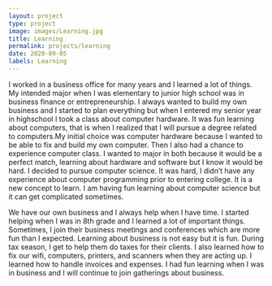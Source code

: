 ```yaml
---
layout: project
type: project
image: images/Learning.jpg
title: Learning
permalink: projects/learning
date: 2020-09-05
labels: Learning
---
```

I  worked in a business office for many years and I learned a lot of things. My intended major when I was elementary to junior high school was in business finance or entrepreneurship. I always wanted to build my own business and I started to plan everything but when I entered my senior year in highschool I took a class about computer hardware. It was fun learning about computers, that is when I realized that I will pursue a degree related to computers.My initial choice was computer hardware because I wanted to be able to fix and build my own computer. Then I also had a chance to experience computer class. I wanted to major in both because it would be a perfect match, learning about hardware and software but I know it would be hard. I decided to pursue computer science. It was hard, I didn’t have any experience about computer programming prior to entering college. It is a new concept to learn. I am having fun learning about computer science but it can get complicated sometimes.

We have our own business and I always help when I have time. I started helping when I was in 8th grade  and I learned a lot of important things. Sometimes, I join their business meetings and conferences which are more fun than I expected. Learning about business is not easy but it is fun. During tax season, I get to help them do taxes for their clients. I also learned how to fix our wifi, computers, printers, and scanners when they are acting up. I learned how to handle invoices and expenses. I had fun learning when I was in business and I will continue to join gatherings about business. 

